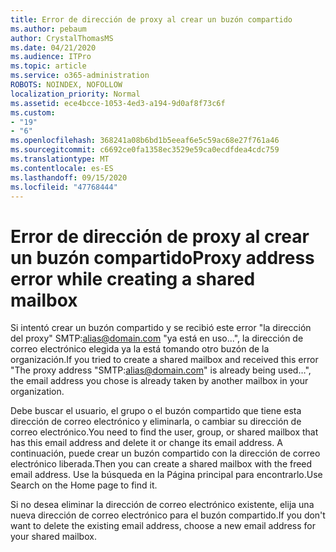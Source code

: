 ```yaml
---
title: Error de dirección de proxy al crear un buzón compartido
ms.author: pebaum
author: CrystalThomasMS
ms.date: 04/21/2020
ms.audience: ITPro
ms.topic: article
ms.service: o365-administration
ROBOTS: NOINDEX, NOFOLLOW
localization_priority: Normal
ms.assetid: ece4bcce-1053-4ed3-a194-9d0af8f73c6f
ms.custom:
- "19"
- "6"
ms.openlocfilehash: 368241a08b6bd1b5eeaf6e5c59ac68e27f761a46
ms.sourcegitcommit: c6692ce0fa1358ec3529e59ca0ecdfdea4cdc759
ms.translationtype: MT
ms.contentlocale: es-ES
ms.lasthandoff: 09/15/2020
ms.locfileid: "47768444"
---
```

# <a name="proxy-address-error-while-creating-a-shared-mailbox"></a><span data-ttu-id="19052-102">Error de dirección de proxy al crear un buzón compartido</span><span class="sxs-lookup"><span data-stu-id="19052-102">Proxy address error while creating a shared mailbox</span></span>

<span data-ttu-id="19052-103">Si intentó crear un buzón compartido y se recibió este error "la dirección del proxy" SMTP:alias@domain.com "ya está en uso...", la dirección de correo electrónico elegida ya la está tomando otro buzón de la organización.</span><span class="sxs-lookup"><span data-stu-id="19052-103">If you tried to create a shared mailbox and received this error "The proxy address "SMTP:alias@domain.com" is already being used…", the email address you chose is already taken by another mailbox in your organization.</span></span>
  
<span data-ttu-id="19052-104">Debe buscar el usuario, el grupo o el buzón compartido que tiene esta dirección de correo electrónico y eliminarla, o cambiar su dirección de correo electrónico.</span><span class="sxs-lookup"><span data-stu-id="19052-104">You need to find the user, group, or shared mailbox that has this email address and delete it or change its email address.</span></span> <span data-ttu-id="19052-105">A continuación, puede crear un buzón compartido con la dirección de correo electrónico liberada.</span><span class="sxs-lookup"><span data-stu-id="19052-105">Then you can create a shared mailbox with the freed email address.</span></span> <span data-ttu-id="19052-106">Use la búsqueda en la Página principal para encontrarlo.</span><span class="sxs-lookup"><span data-stu-id="19052-106">Use Search on the Home page to find it.</span></span>
  
<span data-ttu-id="19052-107">Si no desea eliminar la dirección de correo electrónico existente, elija una nueva dirección de correo electrónico para el buzón compartido.</span><span class="sxs-lookup"><span data-stu-id="19052-107">If you don't want to delete the existing email address, choose a new email address for your shared mailbox.</span></span>
  